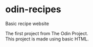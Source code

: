 # odin-recipes
Basic recipe website

The first project from The Odin Project.\
This project is made using basic HTML.
